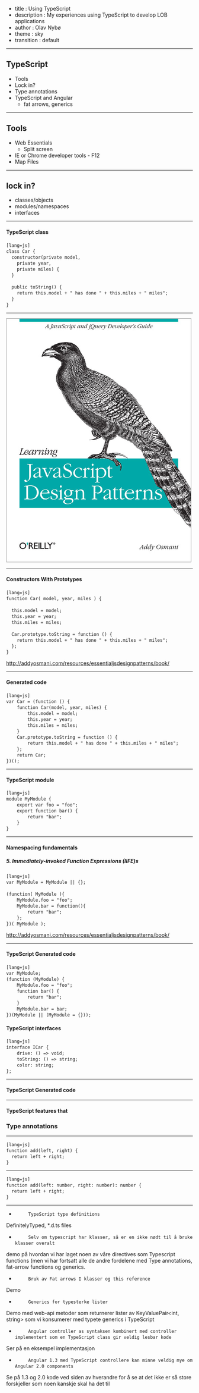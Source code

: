 ﻿- title : Using TypeScript
- description : My experiences using TypeScript to develop LOB applications
- author : Olav Nybø
- theme : sky
- transition : default

***

## TypeScript
- Tools
- Lock in?
- Type annotations 
- TypeScript and Angular
    - fat arrows, generics
 
***

## Tools
- Web Essentials
    - Split screen
- IE or Chrome developer tools - F12
- Map Files

***
## lock in?
- classes/objects
- modules/namespaces
- interfaces

---

#### TypeScript class

    [lang=js]
    class Car {
      constructor(private model,
        private year,
        private miles) {
      }

      public toString() {
        return this.model + " has done " + this.miles + " miles";
      }
    }


---

<img src="/images/JavaScript-Design-Patterns.jpg" alt="Alt text">

---

#### Constructors With Prototypes

    [lang=js]
    function Car( model, year, miles ) {

      this.model = model;
      this.year = year;
      this.miles = miles;

      Car.prototype.toString = function () {
        return this.model + " has done " + this.miles + " miles";
      };
    }
    
<a style="font-size: 10px;" href="http://addyosmani.com/resources/essentialjsdesignpatterns/book/">http://addyosmani.com/resources/essentialjsdesignpatterns/book/</a>

---

#### Generated code

    [lang=js]
    var Car = (function () {
        function Car(model, year, miles) {
            this.model = model;
            this.year = year;
            this.miles = miles;
        }
        Car.prototype.toString = function () {
            return this.model + " has done " + this.miles + " miles";
        };
        return Car;
    })();

---

#### TypeScript module

    [lang=js]
    module MyModule {
        export var foo = "foo";
        export function bar() {
            return "bar";
        }
    }

---

#### Namespacing fundamentals
##### 5. Immediately-invoked Function Expressions (IIFE)s

    [lang=js]
    var MyModule = MyModule || {};

    (function( MyModule ){
        MyModule.foo = "foo";
        MyModule.bar = function(){
            return "bar";
        };
    })( MyModule );

<a style="font-size: 10px;" href="http://addyosmani.com/resources/essentialjsdesignpatterns/book/">http://addyosmani.com/resources/essentialjsdesignpatterns/book/</a>

---

#### TypeScript Generated code

    [lang=js]
    var MyModule;
    (function (MyModule) {
        MyModule.foo = "foo";
        function bar() {
            return "bar";
        }   
        MyModule.bar = bar;
    })(MyModule || (MyModule = {}));

#### TypeScript interfaces

    [lang=js]
    interface ICar {
        drive: () => void;
        toString: () => string;
        color: string;
    };

---    

#### TypeScript Generated code

***

#### TypeScript features that 
### Type annotations

---
    [lang=js]
    function add(left, right) {
	  return left + right;
    }

---

    [lang=js]
    function add(left: number, right: number): number {
	  return left + right;
    }


***



-          TypeScript type definitions
DefinitelyTyped, *.d.ts files
-          Selv om typescript har klasser, så er en ikke nødt til å bruke klasser overalt
demo på hvordan vi har laget noen av våre directives som Typescript functions (men vi har fortsatt alle de andre fordelene med Type 
annotations, fat-arrow functions og generics.
-          Bruk av Fat arrows I klasser og this reference
Demo 
-          Generics for typesterke lister
Demo med web-api metoder som returnerer lister av KeyValuePair<int, string> som vi konsumerer med typete generics i TypeScript
-          Angular controller as syntaksen kombinert med controller implementert som en TypeScript class gir veldig lesbar kode
Ser på en eksempel implementasjon
-          Angular 1.3 med TypeScript controllere kan minne veldig mye om Angular 2.0 components
Se på 1.3 og 2.0 kode ved siden av hverandre for å se at det ikke er så store forskjeller som noen kanskje skal ha det til

